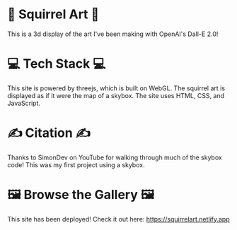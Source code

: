 #  🎨 Squirrel Art 🎨
This is a 3d display of the art I've been making with OpenAI's Dall-E 2.0!

# 💻 Tech Stack 💻
This site is powered by threejs, which is built on WebGL. The squirrel art is displayed as if it were the map of a skybox. The site uses HTML, CSS, and JavaScript. 

# ✍️ Citation ✍️
Thanks to SimonDev on YouTube for walking through much of the skybox code! This was my first project using a skybox.

# 🖼️ Browse the Gallery 🖼️
This site has been deployed! Check it out here:
https://squirrelart.netlify.app

